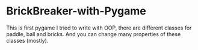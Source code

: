 # BrickBreaker-with-Pygame
This is first pygame I tried to write with OOP, there are different classes for paddle, ball and bricks. And you can change many properties of these classes (mostly).
